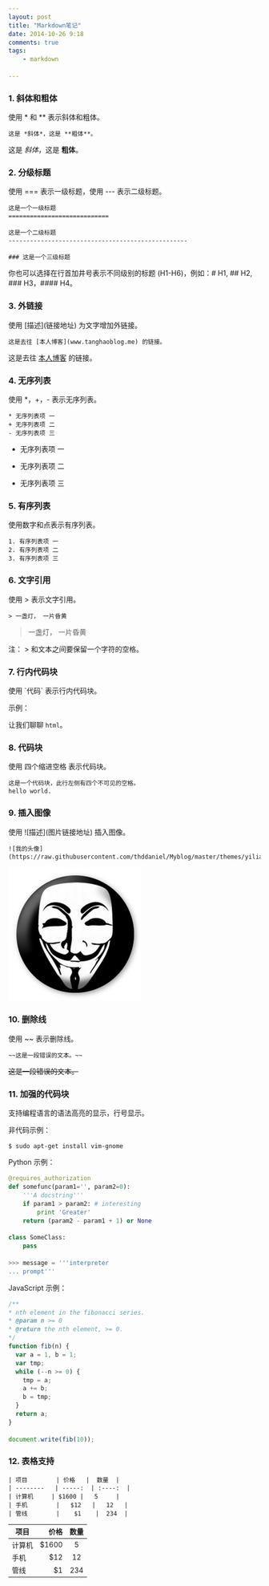 ```yaml
---
layout: post
title: "Markdown笔记"
date: 2014-10-26 9:18
comments: true
tags: 
	- markdown
    
---
```

### **1. 斜体和粗体** 
使用 \* 和 \** 表示斜体和粗体。
```
这是 *斜体*，这是 **粗体**。
```
这是 *斜体*，这是 **粗体**。

### **2. 分级标题**

使用 === 表示一级标题，使用 --- 表示二级标题。
```
这是一个一级标题
============================

这是一个二级标题
--------------------------------------------------

### 这是一个三级标题
```

你也可以选择在行首加井号表示不同级别的标题 (H1-H6)，例如：# H1, ## H2, ### H3，#### H4。
<!-- more -->
### **3. 外链接**

使用 \[描述](链接地址) 为文字增加外链接。
```
这是去往 [本人博客](www.tanghaoblog.me) 的链接。
```  
这是去往 [本人博客](http://thddaniel.github.com) 的链接。

### **4. 无序列表**

使用 *，+，- 表示无序列表。

```
* 无序列表项 一
+ 无序列表项 二
- 无序列表项 三

```
* 无序列表项 一
+ 无序列表项 二
- 无序列表项 三



### **5. 有序列表**

使用数字和点表示有序列表。
```
1. 有序列表项 一
2. 有序列表项 二 
3. 有序列表项 三
```

### **6. 文字引用**

使用 > 表示文字引用。

```
> 一盏灯， 一片昏黄
```
> 一盏灯， 一片昏黄

注：  > 和文本之间要保留一个字符的空格。

### **7. 行内代码块**

使用 \`代码` 表示行内代码块。

示例：

让我们聊聊 `html`。

### **8.  代码块**

使用 四个缩进空格 表示代码块。

    这是一个代码块，此行左侧有四个不可见的空格。
    hello world.
    
### **9.  插入图像**

使用 \!\[描述](图片链接地址) 插入图像。

```
![我的头像](https://raw.githubusercontent.com/thddaniel/Myblog/master/themes/yilia/source/img/anonymous.jpg)
```
![我的头像](https://raw.githubusercontent.com/thddaniel/Myblog/master/themes/yilia/source/img/anonymous.jpg)






### **10. 删除线**

使用 ~~ 表示删除线。
```
~~这是一段错误的文本。~~
```
~~这是一段错误的文本。~~


### **11. 加强的代码块**

支持编程语言的语法高亮的显示，行号显示。

非代码示例：

```
$ sudo apt-get install vim-gnome
```

Python 示例：

```python
@requires_authorization
def somefunc(param1='', param2=0):
    '''A docstring'''
    if param1 > param2: # interesting
        print 'Greater'
    return (param2 - param1 + 1) or None

class SomeClass:
    pass

>>> message = '''interpreter
... prompt'''
```

JavaScript 示例：

``` javascript
/**
* nth element in the fibonacci series.
* @param n >= 0
* @return the nth element, >= 0.
*/
function fib(n) {
  var a = 1, b = 1;
  var tmp;
  while (--n >= 0) {
    tmp = a;
    a += b;
    b = tmp;
  }
  return a;
}

document.write(fib(10));
```



### **12. 表格支持**

```
| 项目        | 价格   |  数量  |
| --------   | -----:  | :----:  |
| 计算机     | $1600 |   5     |
| 手机        |   $12   |   12   |
| 管线        |    $1    |  234  |
```
| 项目        | 价格   |  数量  |
| --------   | -----:  | :----:  |
| 计算机     | $1600 |   5     |
| 手机        |   $12   |   12   |
| 管线        |    $1    |  234  |

